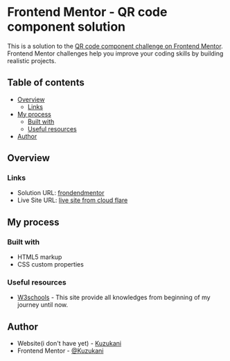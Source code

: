 # Frontend Mentor - QR code component solution

This is a solution to the [QR code component challenge on Frontend Mentor](https://www.frontendmentor.io/challenges/qr-code-component-iux_sIO_H). Frontend Mentor challenges help you improve your coding skills by building realistic projects. 

## Table of contents

- [Overview](#overview)
  - [Links](#links)
- [My process](#my-process)
  - [Built with](#built-with)
  - [Useful resources](#useful-resources)
- [Author](#author)

## Overview

### Links

- Solution URL: [frondendmentor](https://www.frontendmentor.io/solutions/qr-code-component-using-only-html-and-internal-css-7AgINjuIVW)
- Live Site URL: [live site from cloud flare](https://cloneqrcodefrondendmentor.pages.dev/)

## My process

### Built with

- HTML5 markup
- CSS custom properties

### Useful resources

- [W3schools](https://www.w3schools.com) - This site provide all knowledges from beginning of my journey until now.

## Author

- Website(i don't have yet) - [Kuzukani](#)
- Frontend Mentor - [@Kuzukani](https://www.frontendmentor.io/profile/Kuzukani)
